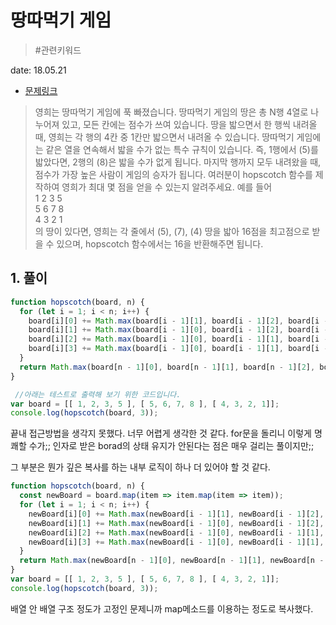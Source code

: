 # 땅따먹기 게임

> #관련키워드

date: 18.05.21

* [문제링크](https://programmers.co.kr/learn/challenge_codes/154)

> 영희는 땅따먹기 게임에 푹 빠졌습니다. 땅따먹기 게임의 땅은 총 N행 4열로 나누어져 있고, 모든 칸에는 점수가 쓰여 있습니다. 땅을 밟으면서 한 행씩 내려올 때, 영희는 각 행의 4칸 중 1칸만 밟으면서 내려올 수 있습니다. 땅따먹기 게임에는 같은 열을 연속해서 밟을 수가 없는 특수 규칙이 있습니다. 즉, 1행에서 (5)를 밟았다면, 2행의 (8)은 밟을 수가 없게 됩니다. 마지막 행까지 모두 내려왔을 때, 점수가 가장 높은 사람이 게임의 승자가 됩니다. 여러분이 hopscotch 함수를 제작하여 영희가 최대 몇 점을 얻을 수 있는지 알려주세요. 예를 들어  
1 2 3 5  
5 6 7 8  
4 3 2 1  
의 땅이 있다면, 영희는 각 줄에서 (5), (7), (4) 땅을 밟아 16점을 최고점으로 받을 수 있으며, hopscotch 함수에서는 16을 반환해주면 됩니다.

## 1. 풀이

```js
function hopscotch(board, n) {
  for (let i = 1; i < n; i++) { 
    board[i][0] += Math.max(board[i - 1][1], board[i - 1][2], board[i - 1][3]);
    board[i][1] += Math.max(board[i - 1][0], board[i - 1][2], board[i - 1][3]);
    board[i][2] += Math.max(board[i - 1][0], board[i - 1][1], board[i - 1][3]);
    board[i][3] += Math.max(board[i - 1][0], board[i - 1][1], board[i - 1][2]);
  }
  return Math.max(board[n - 1][0], board[n - 1][1], board[n - 1][2], board[n - 1][3])
}

 //아래는 테스트로 출력해 보기 위한 코드입니다.
var board = [[ 1, 2, 3, 5 ], [ 5, 6, 7, 8 ], [ 4, 3, 2, 1]];
console.log(hopscotch(board, 3));
```

끝내 접근방법을 생각지 못했다. 너무 어렵게 생각한 것 같다. for문을 돌리니 이렇게 명쾌할 수가;; 
인자로 받은 borad의 상태 유지가 안된다는 점은 매우 걸리는 풀이지만;;

그 부분은 뭔가 깊은 복사를 하는 내부 로직이 하나 더 있어야 할 것 같다.
```js
function hopscotch(board, n) {
  const newBoard = board.map(item => item.map(item => item));
  for (let i = 1; i < n; i++) { 
    newBoard[i][0] += Math.max(newBoard[i - 1][1], newBoard[i - 1][2], newBoard[i - 1][3]);
    newBoard[i][1] += Math.max(newBoard[i - 1][0], newBoard[i - 1][2], newBoard[i - 1][3]);
    newBoard[i][2] += Math.max(newBoard[i - 1][0], newBoard[i - 1][1], newBoard[i - 1][3]);
    newBoard[i][3] += Math.max(newBoard[i - 1][0], newBoard[i - 1][1], newBoard[i - 1][2]);
  }
  return Math.max(newBoard[n - 1][0], newBoard[n - 1][1], newBoard[n - 1][2], newBoard[n - 1][3])
}
var board = [[ 1, 2, 3, 5 ], [ 5, 6, 7, 8 ], [ 4, 3, 2, 1]];
console.log(hopscotch(board, 3));
```
배열 안 배열 구조 정도가 고정인 문제니까 map메소드를 이용하는 정도로 복사했다.